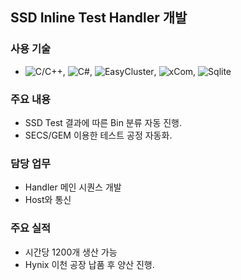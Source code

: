 ## SSD Inline Test Handler 개발
### 사용 기술
* ![C/C++](https://img.shields.io/badge/C++-brown.svg?style=flat&logo=cplusplus&logoColor=white),
  ![C#](https://img.shields.io/badge/CSharp-brown.svg?style=flat&logo=csharp&logoColor=white),
  ![EasyCluster](https://img.shields.io/badge/EasyCluster-darkgreen.svg?style=flat&logo=code&logoColor=white),
  ![xCom](https://img.shields.io/badge/xCom-darkgreen.svg?style=flat&logo=xcom&logoColor=white),
  ![Sqlite](https://img.shields.io/badge/Sqlite-blue.svg?style=flat&logo=sqlite&logoColor=white)
  
### 주요 내용
* SSD Test 결과에 따른 Bin 분류 자동 진행.
* SECS/GEM 이용한 테스트 공정 자동화.

### 담당 업무
* Handler 메인 시퀀스 개발
* Host와 통신 

### 주요 실적
* 시간당 1200개 생산 가능
* Hynix 이천 공장 납품 후 양산 진행.
